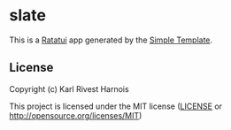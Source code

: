 # slate

This is a [Ratatui] app generated by the [Simple Template].

[Ratatui]: https://ratatui.rs
[Simple Template]: https://github.com/ratatui/templates/tree/main/simple

## License

Copyright (c) Karl Rivest Harnois

This project is licensed under the MIT license ([LICENSE] or <http://opensource.org/licenses/MIT>)

[LICENSE]: ./LICENSE
